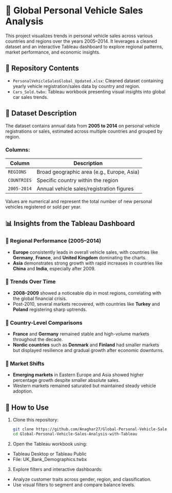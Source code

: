 # 🚗 Global Personal Vehicle Sales Analysis

This project visualizes trends in personal vehicle sales across various countries and regions over the years 2005–2014. It leverages a cleaned dataset and an interactive Tableau dashboard to explore regional patterns, market performance, and economic insights.

## 📁 Repository Contents

- `PersonalVehicleSalesGlobal_Updated.xlsx`: Cleaned dataset containing yearly vehicle registration/sales data by country and region.
- `Cars_Sold.twbx`: Tableau workbook presenting visual insights into global car sales trends.

## 📄 Dataset Description

The dataset contains annual data from **2005 to 2014** on personal vehicle registrations or sales, estimated across multiple countries and grouped by region.

### Columns:
| Column       | Description                                     |
|--------------|-------------------------------------------------|
| `REGIONS`    | Broad geographic area (e.g., Europe, Asia)      |
| `COUNTRIES`  | Specific country within the region              |
| `2005-2014`  | Annual vehicle sales/registration figures       |

Values are numerical and represent the total number of new personal vehicles registered or sold per year.

## 📊 Insights from the Tableau Dashboard

### 🔹 Regional Performance (2005–2014)
- **Europe** consistently leads in overall vehicle sales, with countries like **Germany**, **France**, and **United Kingdom** dominating the charts.
- **Asia** demonstrates strong growth with rapid increases in countries like **China** and **India**, especially after 2009.

### 🔹 Trends Over Time
- **2008–2009** showed a noticeable dip in most regions, correlating with the global financial crisis.
- Post-2010, several markets recovered, with countries like **Turkey** and **Poland** registering sharp uptrends.

### 🔹 Country-Level Comparisons
- **France** and **Germany** remained stable and high-volume markets throughout the decade.
- **Nordic countries** such as **Denmark** and **Finland** had smaller markets but displayed resilience and gradual growth after economic downturns.

### 🔹 Market Shifts
- **Emerging markets** in Eastern Europe and Asia showed higher percentage growth despite smaller absolute sales.
- Western markets remained saturated but maintained steady vehicle adoption.

## 🚀 How to Use

1. Clone this repository:
   ```bash
   git clone https://github.com/Anaghar27/Global-Personal-Vehicle-Sales-Analysis-with-Tableau.git
   cd Global-Personal-Vehicle-Sales-Analysis-with-Tableau

2. Open the Tableau workbook using:
- Tableau Desktop or Tableau Public
- File: UK_Bank_Demographics.twbx

3. Explore filters and interactive dashboards:
- Analyze customer traits across gender, region, and classification.
- Use visual filters to segment and compare balance levels.
